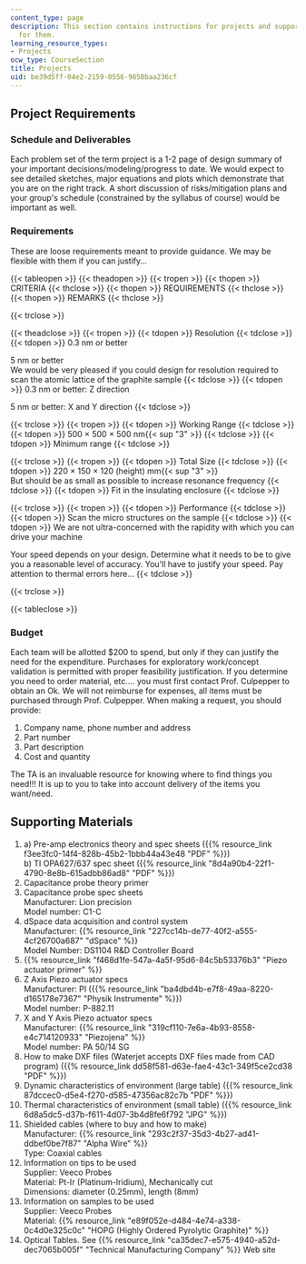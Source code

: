 ```yaml
---
content_type: page
description: This section contains instructions for projects and supporting materials
  for them.
learning_resource_types:
- Projects
ocw_type: CourseSection
title: Projects
uid: be39d5ff-04e2-2159-0556-9858baa236cf
---
```


Project Requirements
--------------------

### Schedule and Deliverables

Each problem set of the term project is a 1-2 page of design summary of your important decisions/modeling/progress to date. We would expect to see detailed sketches, major equations and plots which demonstrate that you are on the right track. A short discussion of risks/mitigation plans and your group's schedule (constrained by the syllabus of course) would be important as well.

### Requirements

These are loose requirements meant to provide guidance. We may be flexible with them if you can justify…

{{< tableopen >}}
{{< theadopen >}}
{{< tropen >}}
{{< thopen >}}
CRITERIA
{{< thclose >}}
{{< thopen >}}
REQUIREMENTS
{{< thclose >}}
{{< thopen >}}
REMARKS
{{< thclose >}}

{{< trclose >}}

{{< theadclose >}}
{{< tropen >}}
{{< tdopen >}}
Resolution
{{< tdclose >}}
{{< tdopen >}}
0.3 nm or better  
  
5 nm or better  
We would be very pleased if you could design for resolution required to scan the atomic lattice of the graphite sample
{{< tdclose >}}
{{< tdopen >}}
0.3 nm or better: Z direction  
  
5 nm or better: X and Y direction
{{< tdclose >}}

{{< trclose >}}
{{< tropen >}}
{{< tdopen >}}
Working Range
{{< tdclose >}}
{{< tdopen >}}
500 × 500 × 500 nm{{< sup "3" >}}
{{< tdclose >}}
{{< tdopen >}}
Minimum range
{{< tdclose >}}

{{< trclose >}}
{{< tropen >}}
{{< tdopen >}}
Total Size
{{< tdclose >}}
{{< tdopen >}}
220 × 150 × 120 (height) mm{{< sup "3" >}}  
But should be as small as possible to increase resonance frequency
{{< tdclose >}}
{{< tdopen >}}
Fit in the insulating enclosure
{{< tdclose >}}

{{< trclose >}}
{{< tropen >}}
{{< tdopen >}}
Performance
{{< tdclose >}}
{{< tdopen >}}
Scan the micro structures on the sample
{{< tdclose >}}
{{< tdopen >}}
We are not ultra-concerned with the rapidity with which you can drive your machine  
  
Your speed depends on your design. Determine what it needs to be to give you a reasonable level of accuracy. You'll have to justify your speed. Pay attention to thermal errors here…
{{< tdclose >}}

{{< trclose >}}

{{< tableclose >}}

### Budget

Each team will be allotted $200 to spend, but only if they can justify the need for the expenditure. Purchases for exploratory work/concept validation is permitted with proper feasibility justification. If you determine you need to order material, etc…. you must first contact Prof. Culpepper to obtain an Ok. We will not reimburse for expenses, all items must be purchased through Prof. Culpepper. When making a request, you should provide:

1.  Company name, phone number and address
2.  Part number
3.  Part description
4.  Cost and quantity

The TA is an invaluable resource for knowing where to find things you need!!! It is up to you to take into account delivery of the items you want/need.

Supporting Materials
--------------------

1.  a) Pre-amp electronics theory and spec sheets ({{% resource_link f3ee3fc0-14f4-828b-45b2-1bbb44a43e48 "PDF" %}})  
    b) TI OPA627/637 spec sheet ({{% resource_link "8d4a90b4-22f1-4790-8e8b-615adbb86ad8" "PDF" %}})
2.  Capacitance probe theory primer
3.  Capacitance probe spec sheets  
    Manufacturer: Lion precision  
    Model number: C1-C
4.  dSpace data acquisition and control system  
    Manufacturer: {{% resource_link "227cc14b-de77-40f2-a555-4cf26700a687" "dSpace" %}}  
    Model Number: DS1104 R&D Controller Board
5.  {{% resource_link "f468d1fe-547a-4a5f-95d6-84c5b53376b3" "Piezo actuator primer" %}}
6.  Z Axis Piezo actuator specs  
    Manufacturer: PI ({{% resource_link "ba4dbd4b-e7f8-49aa-8220-d165178e7367" "Physik Instrumente" %}})  
    Model number: P-882.11
7.  X and Y Axis Piezo actuator specs  
    Manufacturer: {{% resource_link "319cf110-7e6a-4b93-8558-e4c714120933" "Piezojena" %}}  
    Model number: PA 50/14 SG
8.  How to make DXF files (Waterjet accepts DXF files made from CAD program) ({{% resource_link dd58f581-d63e-fae4-43c1-349f5ce2cd38 "PDF" %}})
9.  Dynamic characteristics of environment (large table) ({{% resource_link 87dccec0-d5e4-f270-d585-47356ac82c7b "PDF" %}})
10.  Thermal characteristics of environment (small table) ({{% resource_link 6d8a5dc5-d37b-f611-4d07-3b4d8fe6f792 "JPG" %}})
11.  Shielded cables (where to buy and how to make)  
    Manufacturer: {{% resource_link "293c2f37-35d3-4b27-ad41-ddbef0be7f87" "Alpha Wire" %}}  
    Type: Coaxial cables 
12.  Information on tips to be used  
    Supplier: Veeco Probes  
    Material: Pt-Ir (Platinum-Iridium), Mechanically cut  
    Dimensions: diameter (0.25mm), length (8mm)
13.  Information on samples to be used  
    Supplier: Veeco Probes  
    Material: {{% resource_link "e89f052e-d484-4e74-a338-0c4d0e325c0c" "HOPG (Highly Ordered Pyrolytic Graphite)" %}}
14.  Optical Tables. See {{% resource_link "ca35dec7-e575-4940-a52d-dec7065b005f" "Technical Manufacturing Company" %}} Web site